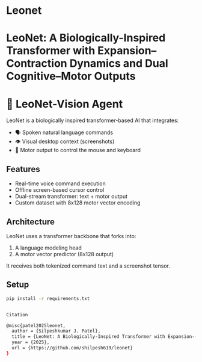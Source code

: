 # Leonet
# LeoNet: A Biologically-Inspired Transformer with Expansion–Contraction Dynamics and Dual Cognitive–Motor Outputs

# 🧠 LeoNet-Vision Agent

LeoNet is a biologically inspired transformer-based AI that integrates:
- 🗣️ Spoken natural language commands
- 👁️ Visual desktop context (screenshots)
- 🤖 Motor output to control the mouse and keyboard

## Features
- Real-time voice command execution
- Offline screen-based cursor control
- Dual-stream transformer: text + motor output
- Custom dataset with 8x128 motor vector encoding

## Architecture
LeoNet uses a transformer backbone that forks into:
1. A language modeling head
2. A motor vector predictor (8x128 output)

It receives both tokenized command text and a screenshot tensor.

## Setup
```bash
pip install -r requirements.txt


Citation

@misc{patel2025leonet,
  author = {Silpeshkumar J. Patel},
  title = {LeoNet: A Biologically-Inspired Transformer with Expansion--Contraction Dynamics and Dual Cognitive--Motor Outputs},
  year = {2025},
  url = {https://github.com/shilpesh619/leonet}
}
